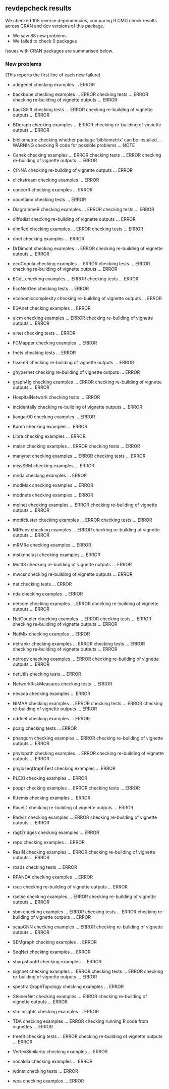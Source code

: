 ## revdepcheck results

We checked 105 reverse dependencies, comparing R CMD check results across CRAN and dev versions of this package.

 * We saw 88 new problems
 * We failed to check 0 packages

Issues with CRAN packages are summarised below.

### New problems
(This reports the first line of each new failure)

* adegenet
  checking examples ... ERROR

* backbone
  checking examples ... ERROR
  checking tests ... ERROR
  checking re-building of vignette outputs ... ERROR

* backShift
  checking tests ... ERROR
  checking re-building of vignette outputs ... ERROR

* BDgraph
  checking examples ... ERROR
  checking re-building of vignette outputs ... ERROR

* bibliometrix
  checking whether package ‘bibliometrix’ can be installed ... WARNING
  checking R code for possible problems ... NOTE

* Canek
  checking examples ... ERROR
  checking tests ... ERROR
  checking re-building of vignette outputs ... ERROR

* CINNA
  checking re-building of vignette outputs ... ERROR

* clickstream
  checking examples ... ERROR

* concorR
  checking examples ... ERROR

* countland
  checking tests ... ERROR

* DiagrammeR
  checking examples ... ERROR
  checking tests ... ERROR

* diffudist
  checking re-building of vignette outputs ... ERROR

* dimRed
  checking examples ... ERROR
  checking tests ... ERROR

* dnet
  checking examples ... ERROR

* DrDimont
  checking examples ... ERROR
  checking re-building of vignette outputs ... ERROR

* ecoCopula
  checking examples ... ERROR
  checking tests ... ERROR
  checking re-building of vignette outputs ... ERROR

* ECoL
  checking examples ... ERROR
  checking tests ... ERROR

* EcoNetGen
  checking tests ... ERROR

* economiccomplexity
  checking re-building of vignette outputs ... ERROR

* EGAnet
  checking examples ... ERROR

* eicm
  checking examples ... ERROR
  checking re-building of vignette outputs ... ERROR

* einet
  checking tests ... ERROR

* FCMapper
  checking examples ... ERROR

* fnets
  checking tests ... ERROR

* fssemR
  checking re-building of vignette outputs ... ERROR

* ghypernet
  checking re-building of vignette outputs ... ERROR

* graph4lg
  checking examples ... ERROR
  checking re-building of vignette outputs ... ERROR

* HospitalNetwork
  checking tests ... ERROR

* incidentally
  checking re-building of vignette outputs ... ERROR

* kangar00
  checking examples ... ERROR

* Karen
  checking examples ... ERROR

* Libra
  checking examples ... ERROR

* malan
  checking examples ... ERROR
  checking tests ... ERROR

* manynet
  checking examples ... ERROR
  checking tests ... ERROR

* missSBM
  checking examples ... ERROR

* mnda
  checking examples ... ERROR

* modMax
  checking examples ... ERROR

* modnets
  checking examples ... ERROR

* molnet
  checking examples ... ERROR
  checking re-building of vignette outputs ... ERROR

* motifcluster
  checking examples ... ERROR
  checking tests ... ERROR

* MRFcov
  checking examples ... ERROR
  checking re-building of vignette outputs ... ERROR

* mRMRe
  checking examples ... ERROR

* mstknnclust
  checking examples ... ERROR

* MultIS
  checking re-building of vignette outputs ... ERROR

* mwcsr
  checking re-building of vignette outputs ... ERROR

* nat
  checking tests ... ERROR

* nda
  checking examples ... ERROR

* netcom
  checking examples ... ERROR
  checking re-building of vignette outputs ... ERROR

* NetCoupler
  checking examples ... ERROR
  checking tests ... ERROR
  checking re-building of vignette outputs ... ERROR

* NetMix
  checking examples ... ERROR

* netrankr
  checking examples ... ERROR
  checking tests ... ERROR
  checking re-building of vignette outputs ... ERROR

* netropy
  checking examples ... ERROR
  checking re-building of vignette outputs ... ERROR

* netUtils
  checking tests ... ERROR

* NetworkRiskMeasures
  checking tests ... ERROR

* nevada
  checking examples ... ERROR

* NIMAA
  checking examples ... ERROR
  checking tests ... ERROR
  checking re-building of vignette outputs ... ERROR

* oddnet
  checking examples ... ERROR

* pcalg
  checking tests ... ERROR

* phangorn
  checking examples ... ERROR
  checking re-building of vignette outputs ... ERROR

* phylopath
  checking examples ... ERROR
  checking re-building of vignette outputs ... ERROR

* phyloseqGraphTest
  checking examples ... ERROR

* PLEXI
  checking examples ... ERROR

* poppr
  checking examples ... ERROR
  checking tests ... ERROR

* R.temis
  checking examples ... ERROR

* RaceID
  checking re-building of vignette outputs ... ERROR

* Radviz
  checking examples ... ERROR
  checking re-building of vignette outputs ... ERROR

* ragt2ridges
  checking examples ... ERROR

* repo
  checking examples ... ERROR

* ResIN
  checking examples ... ERROR
  checking re-building of vignette outputs ... ERROR

* roads
  checking tests ... ERROR

* RPANDA
  checking examples ... ERROR

* rscc
  checking re-building of vignette outputs ... ERROR

* rsetse
  checking examples ... ERROR
  checking re-building of vignette outputs ... ERROR

* sbm
  checking examples ... ERROR
  checking tests ... ERROR
  checking re-building of vignette outputs ... ERROR

* scapGNN
  checking examples ... ERROR
  checking re-building of vignette outputs ... ERROR

* SEMgraph
  checking examples ... ERROR

* SeqNet
  checking examples ... ERROR

* sharpshootR
  checking examples ... ERROR

* signnet
  checking examples ... ERROR
  checking tests ... ERROR
  checking re-building of vignette outputs ... ERROR

* spectralGraphTopology
  checking examples ... ERROR

* SteinerNet
  checking examples ... ERROR
  checking re-building of vignette outputs ... ERROR

* stminsights
  checking examples ... ERROR

* TDA
  checking examples ... ERROR
  checking running R code from vignettes ... ERROR

* treefit
  checking tests ... ERROR
  checking re-building of vignette outputs ... ERROR

* VertexSimilarity
  checking examples ... ERROR

* vocaldia
  checking examples ... ERROR

* wdnet
  checking tests ... ERROR

* wpa
  checking examples ... ERROR

